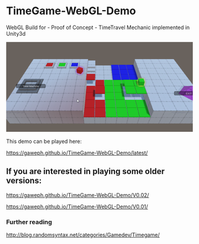 # TimeGame-WebGL-Demo
WebGL Build for - Proof of Concept - TimeTravel Mechanic implemented in Unity3d

![V0.02](https://raw.githubusercontent.com/Gaweph/TimeGame-WebGL-Demo/master/V0.02/V0.02.png)

This demo can be played here:

https://gaweph.github.io/TimeGame-WebGL-Demo/latest/

## If you are interested in playing some older versions:
https://gaweph.github.io/TimeGame-WebGL-Demo/V0.02/

https://gaweph.github.io/TimeGame-WebGL-Demo/V0.01/

### Further reading
http://blog.randomsyntax.net/categories/Gamedev/Timegame/
